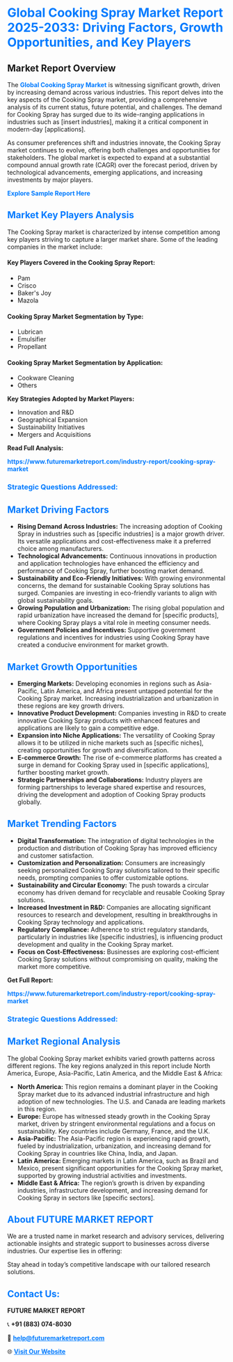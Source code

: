 <h1 style="color: #007BFF;">Global Cooking Spray Market Report 2025-2033: Driving Factors, Growth Opportunities, and Key Players</h1>

<section id="overview">
<h2>Market Report Overview</h2>
<p>The <a href="https://www.futuremarketreport.com/industry-report/cooking-spray-market" style="color: #007BFF; text-decoration: none;"><strong>Global Cooking Spray Market</strong></a> is witnessing significant growth, driven by increasing demand across various industries. This report delves into the key aspects of the Cooking Spray market, providing a comprehensive analysis of its current status, future potential, and challenges. The demand for Cooking Spray has surged due to its wide-ranging applications in industries such as [insert industries], making it a critical component in modern-day [applications].</p>
<p>As consumer preferences shift and industries innovate, the Cooking Spray market continues to evolve, offering both challenges and opportunities for stakeholders. The global market is expected to expand at a substantial compound annual growth rate (CAGR) over the forecast period, driven by technological advancements, emerging applications, and increasing investments by major players.</p>
</section>

<section id="overview">
<p><a href="https://www.futuremarketreport.com/request-sample/reportId=84327" style="color: #007BFF; text-decoration: none;"><strong>Explore Sample Report Here</strong></a></p>
</section>

<section id="key-players">
<h2 style="color: #007BFF;">Market Key Players Analysis</h2>
<p>The Cooking Spray market is characterized by intense competition among key players striving to capture a larger market share. Some of the leading companies in the market include:</p>
<h4>Key Players Covered in the Cooking Spray Report:</h4>
<ul><li>Pam</li><li>Crisco</li><li>Baker&#039;s Joy</li><li>Mazola</li></ul>
<h4>Cooking Spray Market Segmentation by Type:</h4>
<ul><li>Lubrican</li><li>Emulsifier</li><li>Propellant</li></ul>

<h4>Cooking Spray Market Segmentation by Application:</h4>
<ul><li>Cookware Cleaning</li><li>Others</li></ul>
<p><strong>Key Strategies Adopted by Market Players:</strong></p>
<ul>
<li>Innovation and R&D</li>
<li>Geographical Expansion</li>
<li>Sustainability Initiatives</li>
<li>Mergers and Acquisitions</li>
</ul>
</section>

<section>
<p><strong>Read Full Analysis: </strong></p><a href="https://www.futuremarketreport.com/industry-report/cooking-spray-market" style="color: #007BFF; text-decoration: none;"><strong>https://www.futuremarketreport.com/industry-report/cooking-spray-market</strong></a>
<h3 style="color: #007BFF;">Strategic Questions Addressed:</h3>
</section>

<section id="driving-factors">
<h2 style="color: #007BFF;">Market Driving Factors</h2>
<ul>
<li><strong>Rising Demand Across Industries:</strong> The increasing adoption of Cooking Spray in industries such as [specific industries] is a major growth driver. Its versatile applications and cost-effectiveness make it a preferred choice among manufacturers.</li>
<li><strong>Technological Advancements:</strong> Continuous innovations in production and application technologies have enhanced the efficiency and performance of Cooking Spray, further boosting market demand.</li>
<li><strong>Sustainability and Eco-Friendly Initiatives:</strong> With growing environmental concerns, the demand for sustainable Cooking Spray solutions has surged. Companies are investing in eco-friendly variants to align with global sustainability goals.</li>
<li><strong>Growing Population and Urbanization:</strong> The rising global population and rapid urbanization have increased the demand for [specific products], where Cooking Spray plays a vital role in meeting consumer needs.</li>
<li><strong>Government Policies and Incentives:</strong> Supportive government regulations and incentives for industries using Cooking Spray have created a conducive environment for market growth.</li>
</ul>
</section>

<section id="growth-opportunities">
<h2 style="color: #007BFF;">Market Growth Opportunities</h2>
<ul>
<li><strong>Emerging Markets:</strong> Developing economies in regions such as Asia-Pacific, Latin America, and Africa present untapped potential for the Cooking Spray market. Increasing industrialization and urbanization in these regions are key growth drivers.</li>
<li><strong>Innovative Product Development:</strong> Companies investing in R&D to create innovative Cooking Spray products with enhanced features and applications are likely to gain a competitive edge.</li>
<li><strong>Expansion into Niche Applications:</strong> The versatility of Cooking Spray allows it to be utilized in niche markets such as [specific niches], creating opportunities for growth and diversification.</li>
<li><strong>E-commerce Growth:</strong> The rise of e-commerce platforms has created a surge in demand for Cooking Spray used in [specific applications], further boosting market growth.</li>
<li><strong>Strategic Partnerships and Collaborations:</strong> Industry players are forming partnerships to leverage shared expertise and resources, driving the development and adoption of Cooking Spray products globally.</li>
</ul>
</section>

<section id="trending-factors">
<h2 style="color: #007BFF;">Market Trending Factors</h2>
<ul>
<li><strong>Digital Transformation:</strong> The integration of digital technologies in the production and distribution of Cooking Spray has improved efficiency and customer satisfaction.</li>
<li><strong>Customization and Personalization:</strong> Consumers are increasingly seeking personalized Cooking Spray solutions tailored to their specific needs, prompting companies to offer customizable options.</li>
<li><strong>Sustainability and Circular Economy:</strong> The push towards a circular economy has driven demand for recyclable and reusable Cooking Spray solutions.</li>
<li><strong>Increased Investment in R&D:</strong> Companies are allocating significant resources to research and development, resulting in breakthroughs in Cooking Spray technology and applications.</li>
<li><strong>Regulatory Compliance:</strong> Adherence to strict regulatory standards, particularly in industries like [specific industries], is influencing product development and quality in the Cooking Spray market.</li>
<li><strong>Focus on Cost-Effectiveness:</strong> Businesses are exploring cost-efficient Cooking Spray solutions without compromising on quality, making the market more competitive.</li>
</ul>
</section>

<section>
<p><strong>Get Full Report: </strong></p><a href="https://www.futuremarketreport.com/industry-report/cooking-spray-market" style="color: #007BFF; text-decoration: none;"><strong>https://www.futuremarketreport.com/industry-report/cooking-spray-market</strong></a>
<h3 style="color: #007BFF;">Strategic Questions Addressed:</h3>
</section>


<section id="regional-analysis">
<h2 style="color: #007BFF;">Market Regional Analysis</h2>
<p>The global Cooking Spray market exhibits varied growth patterns across different regions. The key regions analyzed in this report include North America, Europe, Asia-Pacific, Latin America, and the Middle East & Africa:</p>
<ul>
<li><strong>North America:</strong> This region remains a dominant player in the Cooking Spray market due to its advanced industrial infrastructure and high adoption of new technologies. The U.S. and Canada are leading markets in this region.</li>
<li><strong>Europe:</strong> Europe has witnessed steady growth in the Cooking Spray market, driven by stringent environmental regulations and a focus on sustainability. Key countries include Germany, France, and the U.K.</li>
<li><strong>Asia-Pacific:</strong> The Asia-Pacific region is experiencing rapid growth, fueled by industrialization, urbanization, and increasing demand for Cooking Spray in countries like China, India, and Japan.</li>
<li><strong>Latin America:</strong> Emerging markets in Latin America, such as Brazil and Mexico, present significant opportunities for the Cooking Spray market, supported by growing industrial activities and investments.</li>
<li><strong>Middle East & Africa:</strong> The region’s growth is driven by expanding industries, infrastructure development, and increasing demand for Cooking Spray in sectors like [specific sectors].</li>
</ul>
</section>

<footer>
<h2 style="color: #007BFF;">About FUTURE MARKET REPORT</h2>
<p>We are a trusted name in market research and advisory services, delivering actionable insights and strategic support to businesses across diverse industries. Our expertise lies in offering:</p>

<p>Stay ahead in today’s competitive landscape with our tailored research solutions.</p>

<h2 style="color: #007BFF;">Contact Us:</h2>
<p><strong>FUTURE MARKET REPORT</strong></p>
<p>📞 <strong>+91 (883) 074-8030</strong></p>
<p>📧 <strong><a href="mailto:help@futuremarketreport.com" style="color: #007BFF;">help@futuremarketreport.com</a></strong></p>
<p>🌐 <strong><a href="https://www.futuremarketreport.com/" style="color: #007BFF;">Visit Our Website</a></strong></p>
</footer>